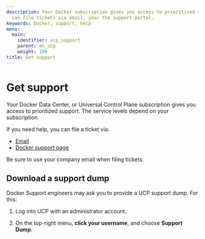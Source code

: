 ```yaml
---
description: Your Docker subscription gives you access to prioritized support. You
  can file tickets via email, your the support portal.
keywords: Docker, support, help
menu:
  main:
    identifier: ucp_support
    parent: mn_ucp
    weight: 100
title: Get support
---
```


# Get support

Your Docker Data Center, or Universal Control Plane subscription gives you
access to prioritized support. The service levels depend on your subscription.

If you need help, you can file a ticket via:

* [Email](mailto:support@docker.com)
* [Docker support page](https://support.docker.com/)

Be sure to use your company email when filing tickets.

## Download a support dump

Docker Support engineers may ask you to provide a UCP support dump. For this:

1. Log into UCP with an administrator account.

2. On the top-right menu, **click your username**, and choose **Support Dump**.
